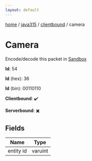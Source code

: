 ```yaml
---
layout: default
---
```


[home](/)  /  [java315](/protocol/java315)  /  [clientbound](/protocol/java315/clientbound)  /  camera

# Camera

Encode/decode this packet in [Sandbox](../../../sandbox/java315#clientbound.camera)

**Id**: 54

**Id** (hex): 36

**Id** (bin): 00110110

**Clientbound**: ✔️

**Serverbound**: ✖️

## Fields

Name | Type
---|---
entity id | varuint
